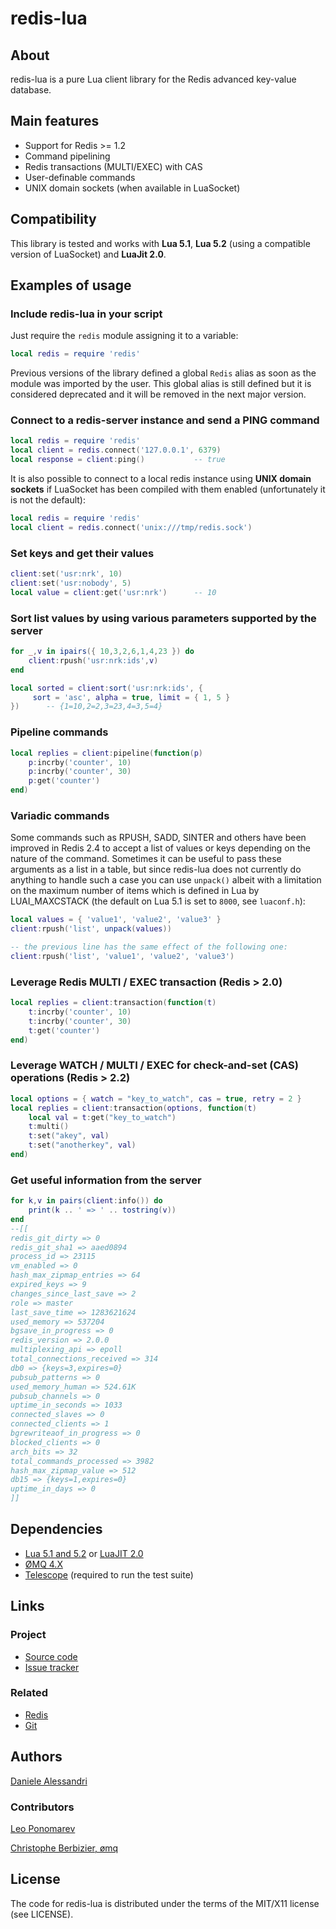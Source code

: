 # redis-lua #

## About ##

redis-lua is a pure Lua client library for the Redis advanced key-value database.

## Main features ##

- Support for Redis >= 1.2
- Command pipelining
- Redis transactions (MULTI/EXEC) with CAS
- User-definable commands
- UNIX domain sockets (when available in LuaSocket)

## Compatibility ##

This library is tested and works with __Lua 5.1__, __Lua 5.2__ (using a compatible
version of LuaSocket) and __LuaJit 2.0__.

## Examples of usage ##

### Include redis-lua in your script ###

Just require the `redis` module assigning it to a variable:

``` lua
local redis = require 'redis'
```

Previous versions of the library defined a global `Redis` alias as soon as the module was
imported by the user. This global alias is still defined but it is considered deprecated
and it will be removed in the next major version.

### Connect to a redis-server instance and send a PING command ###

``` lua
local redis = require 'redis'
local client = redis.connect('127.0.0.1', 6379)
local response = client:ping()           -- true
```

It is also possible to connect to a local redis instance using __UNIX domain sockets__
if LuaSocket has been compiled with them enabled (unfortunately it is not the default):

``` lua
local redis = require 'redis'
local client = redis.connect('unix:///tmp/redis.sock')
```

### Set keys and get their values ###

``` lua
client:set('usr:nrk', 10)
client:set('usr:nobody', 5)
local value = client:get('usr:nrk')      -- 10
```

### Sort list values by using various parameters supported by the server ###

``` lua
for _,v in ipairs({ 10,3,2,6,1,4,23 }) do
    client:rpush('usr:nrk:ids',v)
end

local sorted = client:sort('usr:nrk:ids', {
     sort = 'asc', alpha = true, limit = { 1, 5 }
})      -- {1=10,2=2,3=23,4=3,5=4}
```

### Pipeline commands

``` lua
local replies = client:pipeline(function(p)
    p:incrby('counter', 10)
    p:incrby('counter', 30)
    p:get('counter')
end)
```

### Variadic commands

Some commands such as RPUSH, SADD, SINTER and others have been improved in Redis 2.4
to accept a list of values or keys depending on the nature of the command. Sometimes
it can be useful to pass these arguments as a list in a table, but since redis-lua does
not currently do anything to handle such a case you can use `unpack()` albeit with a
limitation on the maximum number of items which is defined in Lua by LUAI_MAXCSTACK
(the default on Lua 5.1 is set to `8000`, see `luaconf.h`):

```lua
local values = { 'value1', 'value2', 'value3' }
client:rpush('list', unpack(values))

-- the previous line has the same effect of the following one:
client:rpush('list', 'value1', 'value2', 'value3')
```

### Leverage Redis MULTI / EXEC transaction (Redis > 2.0)

``` lua
local replies = client:transaction(function(t)
    t:incrby('counter', 10)
    t:incrby('counter', 30)
    t:get('counter')
end)
```

### Leverage WATCH / MULTI / EXEC for check-and-set (CAS) operations (Redis > 2.2)

``` lua
local options = { watch = "key_to_watch", cas = true, retry = 2 }
local replies = client:transaction(options, function(t)
    local val = t:get("key_to_watch")
    t:multi()
    t:set("akey", val)
    t:set("anotherkey", val)
end)
```

### Get useful information from the server ###

``` lua
for k,v in pairs(client:info()) do
    print(k .. ' => ' .. tostring(v))
end
--[[
redis_git_dirty => 0
redis_git_sha1 => aaed0894
process_id => 23115
vm_enabled => 0
hash_max_zipmap_entries => 64
expired_keys => 9
changes_since_last_save => 2
role => master
last_save_time => 1283621624
used_memory => 537204
bgsave_in_progress => 0
redis_version => 2.0.0
multiplexing_api => epoll
total_connections_received => 314
db0 => {keys=3,expires=0}
pubsub_patterns => 0
used_memory_human => 524.61K
pubsub_channels => 0
uptime_in_seconds => 1033
connected_slaves => 0
connected_clients => 1
bgrewriteaof_in_progress => 0
blocked_clients => 0
arch_bits => 32
total_commands_processed => 3982
hash_max_zipmap_value => 512
db15 => {keys=1,expires=0}
uptime_in_days => 0
]]
```

## Dependencies ##

- [Lua 5.1 and 5.2](http://www.lua.org/) or [LuaJIT 2.0](http://luajit.org/)
- [ØMQ 4.X](http://zeromq.org/)
- [Telescope](http://telescope.luaforge.net/) (required to run the test suite)

## Links ##

### Project ###
- [Source code](http://github.com/nrk/redis-lua/)
- [Issue tracker](http://github.com/nrk/redis-lua/issues)

### Related ###
- [Redis](http://redis.io/)
- [Git](http://git-scm.com/)

## Authors ##

[Daniele Alessandri](mailto:suppakilla@gmail.com)

### Contributors ###

[Leo Ponomarev](http://github.com/slact/)

[Christophe Berbizier, ømq](mailto:cberbizier@peersuasive.com)

## License ##

The code for redis-lua is distributed under the terms of the MIT/X11 license (see LICENSE).
